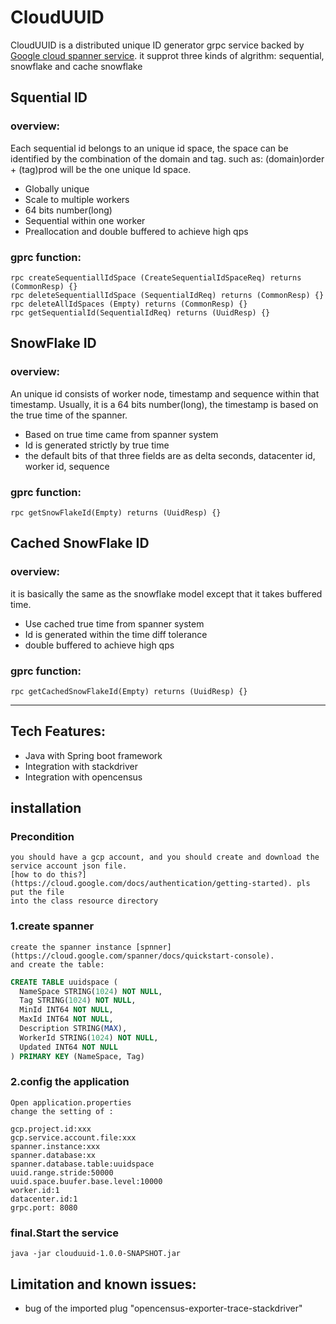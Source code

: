 CloudUUID
=====

CloudUUID is a distributed unique ID generator grpc service backed by [Google cloud spanner service](https://cloud.google.com/spanner). it supprot three kinds of algrithm: sequential, snowflake and cache snowflake

Squential ID
-------------
### overview:
Each sequential id belongs to an unique id space, the space can be identified by the combination of the domain and tag. such as: (domain)order + (tag)prod will be the one unique Id space.
* Globally unique
* Scale to multiple workers
* 64 bits number(long)
* Sequential within one worker
* Preallocation and double buffered to achieve high qps

### gprc function:
	rpc createSequentiallIdSpace (CreateSequentialIdSpaceReq) returns (CommonResp) {}
  	rpc deleteSequentiallIdSpace (SequentialIdReq) returns (CommonResp) {}
  	rpc deleteAllIdSpaces (Empty) returns (CommonResp) {}
  	rpc getSequentialId(SequentialIdReq) returns (UuidResp) {}

SnowFlake ID
-------------
### overview:
An unique id consists of worker node, timestamp and sequence within that timestamp. Usually,
it is a 64 bits number(long), the timestamp is based on the true time of the spanner. 
* Based on true time came from spanner system
* Id is generated strictly by true time
* the default bits of that three fields are as delta seconds, datacenter id, worker id, sequence

### gprc function:
	rpc getSnowFlakeId(Empty) returns (UuidResp) {}

Cached SnowFlake ID
-------------
###  overview:
it is basically the same as the snowflake model except that it takes buffered time.
* Use cached true time from spanner system
* Id is generated within the time diff tolerance
* double buffered to achieve high qps

###  gprc function:
	rpc getCachedSnowFlakeId(Empty) returns (UuidResp) {}


------------

## Tech Features:
* Java with Spring boot framework
* Integration with stackdriver
* Integration with opencensus


## installation
### Precondition
	you should have a gcp account, and you should create and download the service account json file.
	[how to do this?](https://cloud.google.com/docs/authentication/getting-started). pls put the file 
	into the class resource directory
### 1.create spanner
    create the spanner instance [spnner](https://cloud.google.com/spanner/docs/quickstart-console).
    and create the table:
```sql
CREATE TABLE uuidspace (
  NameSpace STRING(1024) NOT NULL,
  Tag STRING(1024) NOT NULL,
  MinId INT64 NOT NULL,
  MaxId INT64 NOT NULL,
  Description STRING(MAX),
  WorkerId STRING(1024) NOT NULL,
  Updated INT64 NOT NULL
) PRIMARY KEY (NameSpace, Tag)
```
### 2.config the application
	Open application.properties
	change the setting of :

	gcp.project.id:xxx
	gcp.service.account.file:xxx
	spanner.instance:xxx
	spanner.database:xx
	spanner.database.table:uuidspace
	uuid.range.stride:50000
	uuid.space.buufer.base.level:10000
	worker.id:1
	datacenter.id:1
	grpc.port: 8080

### final.Start the service
    java -jar clouduuid-1.0.0-SNAPSHOT.jar
	

## Limitation and known issues:
* bug of the imported plug "opencensus-exporter-trace-stackdriver"

